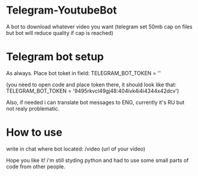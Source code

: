 # Telegram-YoutubeBot
A bot to download whatever video you want (telegram set 50mb cap on files but bot will reduce quality if cap is reached)

# Telegram bot setup

As always. Place bot toket in field:
TELEGRAM_BOT_TOKEN = ''

(you need to open code and place token there, it should look like that: TELEGRAM_BOT_TOKEN = '9495rkvcl49gj48:404ivk4i4i4344x42dcv')


Also, if needed i can translate bot messages to ENG, currently it's RU but not realy problematic.

# How to use

write in chat where bot located: /video (url of your video)


Hope you like it! i'm still styding python and had to use some small parts of code from other people.
